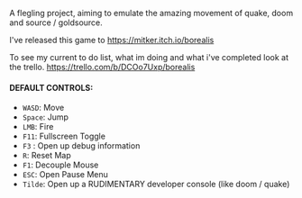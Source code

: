 A flegling project, aiming to emulate the amazing movement of quake, doom and source / goldsource.

I've released this game to https://mitker.itch.io/borealis

To see my current to do list, what im doing and what i've completed look at the trello.
https://trello.com/b/DCOo7Uxp/borealis

#### DEFAULT CONTROLS:

- `WASD`: Move
- `Space`: Jump
- `LMB`: Fire
- `F11`: Fullscreen Toggle
- `F3` : Open up debug information
- `R`: Reset Map
- `F1`: Decouple Mouse
- `ESC`: Open Pause Menu
- `Tilde`: Open up a RUDIMENTARY developer console (like doom / quake)


